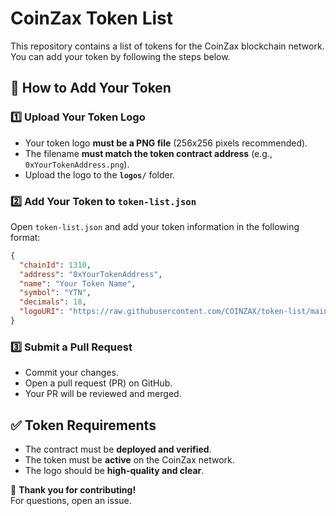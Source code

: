 # CoinZax Token List

This repository contains a list of tokens for the CoinZax blockchain network. You can add your token by following the steps below.

## 📝 How to Add Your Token

### 1️⃣ Upload Your Token Logo
- Your token logo **must be a PNG file** (256x256 pixels recommended).
- The filename **must match the token contract address** (e.g., `0xYourTokenAddress.png`).
- Upload the logo to the **`logos/`** folder.

### 2️⃣ Add Your Token to `token-list.json`
Open `token-list.json` and add your token information in the following format:

```json
{
  "chainId": 1310,
  "address": "0xYourTokenAddress",
  "name": "Your Token Name",
  "symbol": "YTN",
  "decimals": 18,
  "logoURI": "https://raw.githubusercontent.com/COINZAX/token-list/main/logo/0xYourTokenAddress.png"
}
```

### 3️⃣ Submit a Pull Request
- Commit your changes.
- Open a pull request (PR) on GitHub.
- Your PR will be reviewed and merged.

## ✅ Token Requirements
- The contract must be **deployed and verified**.
- The token must be **active** on the CoinZax network.
- The logo should be **high-quality and clear**.

🚀 **Thank you for contributing!**  
For questions, open an issue.
